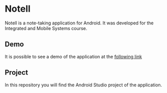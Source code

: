 # Notell

Notell is a note-taking application for Android. It was developed for the Integrated and Mobile Systems course.

## Demo

It is possible to see a demo of the application at the [following link](www.google.it)

## Project 
In this repository you will find the Android Studio project of the application.
